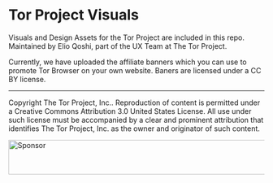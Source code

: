 # Tor Project Visuals
Visuals and Design Assets for the Tor Project are included in this repo. Maintained by Elio Qoshi, part of the UX Team at The Tor Project. 

Currently, we have uploaded the affiliate banners which you can use to promote Tor Browser on your own website.
Baners are licensed under a CC BY license.

---

Copyright The Tor Project, Inc.. Reproduction of content is permitted under a Creative Commons Attribution 3.0 United States License. All use under such license must be accompanied by a clear and prominent attribution that identifies The Tor Project, Inc. as the owner and originator of such content.

<a target='_blank' rel='nofollow' href='https://app.codesponsor.io/link/zHAR7wtwUVkKwfBeio82eCfE/elioqoshi/tor-visuals'>
  <img alt='Sponsor' width='888' height='68' src='https://app.codesponsor.io/embed/zHAR7wtwUVkKwfBeio82eCfE/elioqoshi/tor-visuals.svg' />
</a>
